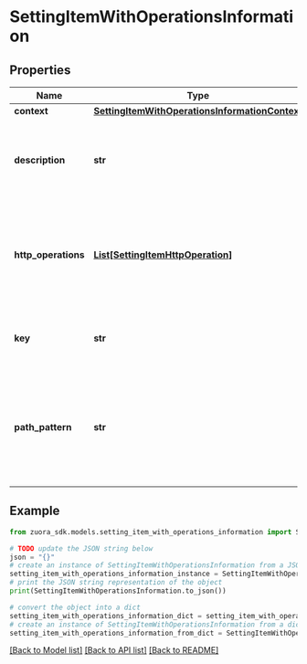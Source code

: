 # SettingItemWithOperationsInformation


## Properties

Name | Type | Description | Notes
------------ | ------------- | ------------- | -------------
**context** | [**SettingItemWithOperationsInformationContext**](SettingItemWithOperationsInformationContext.md) |  | [optional] 
**description** | **str** | The description of the setting item as you see from Zuora UI. | [optional] 
**http_operations** | [**List[SettingItemHttpOperation]**](SettingItemHttpOperation.md) | An array of HTTP operation methods that are supported on this setting endpoint. | [optional] 
**key** | **str** | The unique key to distinguish the setting item. | [optional] 
**path_pattern** | **str** | The path pattern of the setting endpoint, relative to &#x60;/settings&#x60;. For example, &#x60;/billing-rules&#x60;. | [optional] 

## Example

```python
from zuora_sdk.models.setting_item_with_operations_information import SettingItemWithOperationsInformation

# TODO update the JSON string below
json = "{}"
# create an instance of SettingItemWithOperationsInformation from a JSON string
setting_item_with_operations_information_instance = SettingItemWithOperationsInformation.from_json(json)
# print the JSON string representation of the object
print(SettingItemWithOperationsInformation.to_json())

# convert the object into a dict
setting_item_with_operations_information_dict = setting_item_with_operations_information_instance.to_dict()
# create an instance of SettingItemWithOperationsInformation from a dict
setting_item_with_operations_information_from_dict = SettingItemWithOperationsInformation.from_dict(setting_item_with_operations_information_dict)
```
[[Back to Model list]](../README.md#documentation-for-models) [[Back to API list]](../README.md#documentation-for-api-endpoints) [[Back to README]](../README.md)


